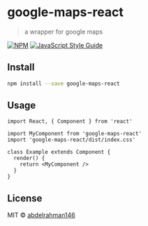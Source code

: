 # google-maps-react

> a wrapper for google maps

[![NPM](https://img.shields.io/npm/v/google-maps-react.svg)](https://www.npmjs.com/package/google-maps-react) [![JavaScript Style Guide](https://img.shields.io/badge/code_style-standard-brightgreen.svg)](https://standardjs.com)

## Install

```bash
npm install --save google-maps-react
```

## Usage

```tsx
import React, { Component } from 'react'

import MyComponent from 'google-maps-react'
import 'google-maps-react/dist/index.css'

class Example extends Component {
  render() {
    return <MyComponent />
  }
}
```

## License

MIT © [abdelrahman146](https://github.com/abdelrahman146)
